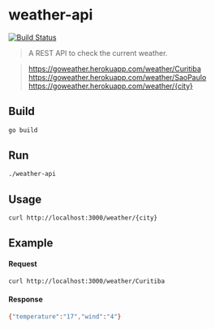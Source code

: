 # weather-api

[![Build Status](https://travis-ci.org/robertoduessmann/weather-api.svg?branch=master)](https://travis-ci.org/robertoduessmann/weather-api)

> A REST API to check the current weather.

> https://goweather.herokuapp.com/weather/Curitiba
https://goweather.herokuapp.com/weather/SaoPaulo
https://goweather.herokuapp.com/weather/{city}

## Build
```sh
go build
```
## Run
```sh
./weather-api
```
## Usage
```sh
curl http://localhost:3000/weather/{city}
```
## Example
#### Request
```sh
curl http://localhost:3000/weather/Curitiba
```
#### Response
```sh
{"temperature":"17","wind":"4"}
```